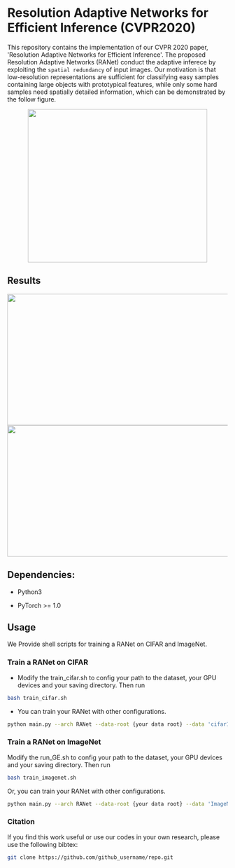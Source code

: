 # Resolution Adaptive Networks for Efficient Inference (CVPR2020)

This repository contains the implementation of our CVPR 2020 paper, 'Resolution Adaptive Networks for Efficient Inference'. The proposed Resolution Adaptive Networks (RANet) conduct the adaptive inferece by exploiting the ``spatial redundancy`` of input images. Our motivation is that low-resolution representations are sufficient for classifying easy samples containing large objects with prototypical features, while only some hard samples need spatially detailed information, which can be demonstrated by the follow figure.

<div align=center><img width="410" height="350" src="https://github.com/yangle15/RANet-pytorch/blob/master/imgs/RANet_overview.png"/></div>

## Results

<div align=center><img width="800" height="300" src="https://github.com/yangle15/RANet-pytorch/blob/master/imgs/anytime_results.png"/></div>
<div align=center><img width="800" height="300" src="https://github.com/yangle15/RANet-pytorch/blob/master/imgs/dynamic_results.png"/></div>

## Dependencies:

* Python3

* PyTorch >= 1.0

## Usage
We Provide shell scripts for training a RANet on CIFAR and ImageNet.

### Train a RANet on CIFAR
* Modify the train_cifar.sh to config your path to the dataset, your GPU devices and your saving directory. Then run
```sh
bash train_cifar.sh
```

* You can train your RANet with other configurations.
```sh
python main.py --arch RANet --data-root {your data root} --data 'cifar10' --step 2 --nChannels 16 --stepmode 'lg' --scale-list '1-2-3' --grFactor '4-2-1' --bnFactor '4-2-1'
```
 
### Train a RANet on ImageNet
Modify the run_GE.sh to config your path to the dataset, your GPU devices and your saving directory. Then run
```sh
bash train_imagenet.sh
```

Or, you can train your RANet with other configurations.
```sh
python main.py --arch RANet --data-root {your data root} --data 'ImageNet' --step 8 --growthRate 16 --nChannels 32 --stepmode 'even' --scale-list '1-2-3-4' --grFactor '4-2-2-1' --bnFactor '4-2-2-1'
```



### Citation
If you find this work useful or use our codes in your own research, please use the following bibtex:
```sh
git clone https://github.com/github_username/repo.git
```

